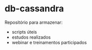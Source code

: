 # db-cassandra

Repositório para armazenar:
- scripts úteis
- estudos realizados
- webinar e treinamentos participados
